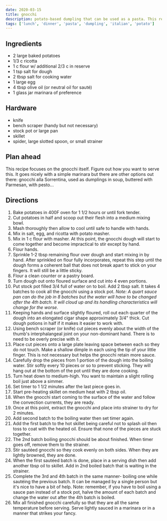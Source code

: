 ```yaml
---
date: 2020-03-15
title: gnocchi
description: potato-based dumpling that can be used as a pasta. This recipe serves four.
tags: ['lunch', 'dinner', 'pasta', 'dumpling', 'italian', 'potato']
---
```


## Ingredients

- 2 large baked potatoes
- 1/3 c ricotta
- 1 c flour w/ additional 2/3 c in reserve
- 1 tsp salt for dough
- 2 tbsp salt for cooking water
- 1 large egg
- 4 tbsp olive oil (or neutral oil for sauté)
- 1 glass jar marinara of preference

## Hardware

- knife
- bench scraper (handy but not necessary)
- stock pot or large pan
- skillet
- spider, large slotted spoon, or small strainer

## Plan ahead

This recipe focuses on the gnocchi itself. Figure out how you want to serve this. It goes nicely with a simple marinara but there are other options out there: gnocchi alla Sorrentina, used as dumplings in soup, buttered with Parmesan, with pesto...

## Directions

1. Bake potatoes in 400F oven for 1 1/2 hours or until fork tender.
2. Cut potatoes in half and scoop out their flesh into a medium mixing bowl.
3. Mash thoroughly then allow to cool until safe to handle with hands.
4. Mix in salt, egg, and ricotta with potato masher.
5. Mix in 1 c flour with masher. At this point, the gnocchi dough will start to come together and become impractical to stir except by hand.
6. Flour hands.
7. Sprinkle 1-2 tbsp remaining flour over dough and start mixing in by hand. After sprinkled on flour fully incorporates, repeat this step until the dough forms a coherent ball that does not break apart to stick on your fingers. It will still be a little sticky.
8. Flour a clean counter or a pastry board.
9. Turn dough out onto floured surface and cut into 4 even portions.
10. Put stock pot filled 3/4 full of water on to boil. Add 2 tbsp salt. It takes 4 batches to cook all the gnocchi using a stock pot. _Note: A quart sauce pan can do the job in 8 batches but the water will have to be changed after the 4th batch. It will cloud up and its handling characteristics will change for the worse._
11. Keeping hands and surface slightly floured, roll out each quarter of the dough into an elongated cigar shape approximately 3/4" thick. Cut dough potions in half if it makes it easier to work with.
12. Using bench scraper (or knife) cut pieces evenly about the width of the thumb's interphalangeal joint on your non-dominant hand. There is to need to be overly precise with it.
13. Place cut pieces onto a large plate leaving space between each so they do not touch. Make a shallow dimple in each using the tip of your little finger. This is not necessary but helps the gnocchi retain more sauce.
14. Carefully drop the pieces from 1 portion of the dough into the boiling water. Stir softly every 10 pieces or so to prevent sticking. They will hang out at the bottom of the pot until they are done cooking.
15. Turn heat down to medium-high. You want to maintain a slight rolling boil just above a simmer.
16. Set timer to 1 1/2 minutes after the last piece goes in.
17. Start pre-heating skillet on medium heat with 2 tbsp oil.
18. When the gnocchi start coming to the surface of the water and follow the convection currents, they are ready.
19. Once at this point, extract the gnocchi and place into strainer to dry for 2 minutes.
20. Add second batch to the boiling water then set timer again.
21. Add the first batch to the hot skillet being careful not to splash oil then toss to coat with the heated oil. Ensure that none of the pieces are stuck together.
22. The 2nd batch boiling gnocchi should be about finished. When timer goes off, remove them to the strainer.
23. Stir sautéed gnocchi so they cook evenly on both sides. When they are lightly browned, they are done.
24. When the first sautéed batch is done, place in a serving dish then add another tbsp oil to skillet. Add in 2nd boiled batch that is waiting in the strainer.
25. Complete the 3rd and 4th batch in the same manner- boiling one while sautéing the previous batch. It can be managed by a single person but it's nice to have a bit of help. Note: remember, if you have to boil using a sauce pan instead of a stock pot, halve the amount of each batch and change the water out after the 4th batch is boiled.
26. Mix all finished gnocchi carefully so that they are all the same temperature before serving. Serve lightly sauced in a marinara or in a manner that strikes your fancy.
